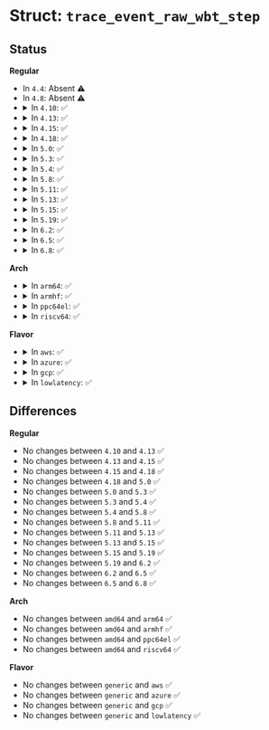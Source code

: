 # Struct: <code>trace_event_raw_wbt_step</code>

## Status
<b>Regular</b>
<ul>
<li>
In <code>4.4</code>: Absent ⚠️
</li>
<li>
In <code>4.8</code>: Absent ⚠️
</li>
<li>
<details>
<summary>In <code>4.10</code>: ✅</summary>

```c
struct trace_event_raw_wbt_step {
    struct trace_entry ent;
    char name[32];
    const char *msg;
    int step;
    long unsigned int window;
    unsigned int bg;
    unsigned int normal;
    unsigned int max;
    char __data[0];
};
```
</details>
</li>
<li>
<details>
<summary>In <code>4.13</code>: ✅</summary>

```c
struct trace_event_raw_wbt_step {
    struct trace_entry ent;
    char name[32];
    const char *msg;
    int step;
    long unsigned int window;
    unsigned int bg;
    unsigned int normal;
    unsigned int max;
    char __data[0];
};
```
</details>
</li>
<li>
<details>
<summary>In <code>4.15</code>: ✅</summary>

```c
struct trace_event_raw_wbt_step {
    struct trace_entry ent;
    char name[32];
    const char *msg;
    int step;
    long unsigned int window;
    unsigned int bg;
    unsigned int normal;
    unsigned int max;
    char __data[0];
};
```
</details>
</li>
<li>
<details>
<summary>In <code>4.18</code>: ✅</summary>

```c
struct trace_event_raw_wbt_step {
    struct trace_entry ent;
    char name[32];
    const char *msg;
    int step;
    long unsigned int window;
    unsigned int bg;
    unsigned int normal;
    unsigned int max;
    char __data[0];
};
```
</details>
</li>
<li>
<details>
<summary>In <code>5.0</code>: ✅</summary>

```c
struct trace_event_raw_wbt_step {
    struct trace_entry ent;
    char name[32];
    const char *msg;
    int step;
    long unsigned int window;
    unsigned int bg;
    unsigned int normal;
    unsigned int max;
    char __data[0];
};
```
</details>
</li>
<li>
<details>
<summary>In <code>5.3</code>: ✅</summary>

```c
struct trace_event_raw_wbt_step {
    struct trace_entry ent;
    char name[32];
    const char *msg;
    int step;
    long unsigned int window;
    unsigned int bg;
    unsigned int normal;
    unsigned int max;
    char __data[0];
};
```
</details>
</li>
<li>
<details>
<summary>In <code>5.4</code>: ✅</summary>

```c
struct trace_event_raw_wbt_step {
    struct trace_entry ent;
    char name[32];
    const char *msg;
    int step;
    long unsigned int window;
    unsigned int bg;
    unsigned int normal;
    unsigned int max;
    char __data[0];
};
```
</details>
</li>
<li>
<details>
<summary>In <code>5.8</code>: ✅</summary>

```c
struct trace_event_raw_wbt_step {
    struct trace_entry ent;
    char name[32];
    const char *msg;
    int step;
    long unsigned int window;
    unsigned int bg;
    unsigned int normal;
    unsigned int max;
    char __data[0];
};
```
</details>
</li>
<li>
<details>
<summary>In <code>5.11</code>: ✅</summary>

```c
struct trace_event_raw_wbt_step {
    struct trace_entry ent;
    char name[32];
    const char *msg;
    int step;
    long unsigned int window;
    unsigned int bg;
    unsigned int normal;
    unsigned int max;
    char __data[0];
};
```
</details>
</li>
<li>
<details>
<summary>In <code>5.13</code>: ✅</summary>

```c
struct trace_event_raw_wbt_step {
    struct trace_entry ent;
    char name[32];
    const char *msg;
    int step;
    long unsigned int window;
    unsigned int bg;
    unsigned int normal;
    unsigned int max;
    char __data[0];
};
```
</details>
</li>
<li>
<details>
<summary>In <code>5.15</code>: ✅</summary>

```c
struct trace_event_raw_wbt_step {
    struct trace_entry ent;
    char name[32];
    const char *msg;
    int step;
    long unsigned int window;
    unsigned int bg;
    unsigned int normal;
    unsigned int max;
    char __data[0];
};
```
</details>
</li>
<li>
<details>
<summary>In <code>5.19</code>: ✅</summary>

```c
struct trace_event_raw_wbt_step {
    struct trace_entry ent;
    char name[32];
    const char *msg;
    int step;
    long unsigned int window;
    unsigned int bg;
    unsigned int normal;
    unsigned int max;
    char __data[0];
};
```
</details>
</li>
<li>
<details>
<summary>In <code>6.2</code>: ✅</summary>

```c
struct trace_event_raw_wbt_step {
    struct trace_entry ent;
    char name[32];
    const char *msg;
    int step;
    long unsigned int window;
    unsigned int bg;
    unsigned int normal;
    unsigned int max;
    char __data[0];
};
```
</details>
</li>
<li>
<details>
<summary>In <code>6.5</code>: ✅</summary>

```c
struct trace_event_raw_wbt_step {
    struct trace_entry ent;
    char name[32];
    const char *msg;
    int step;
    long unsigned int window;
    unsigned int bg;
    unsigned int normal;
    unsigned int max;
    char __data[0];
};
```
</details>
</li>
<li>
<details>
<summary>In <code>6.8</code>: ✅</summary>

```c
struct trace_event_raw_wbt_step {
    struct trace_entry ent;
    char name[32];
    const char *msg;
    int step;
    long unsigned int window;
    unsigned int bg;
    unsigned int normal;
    unsigned int max;
    char __data[0];
};
```
</details>
</li>
</ul>
<b>Arch</b>
<ul>
<li>
<details>
<summary>In <code>arm64</code>: ✅</summary>

```c
struct trace_event_raw_wbt_step {
    struct trace_entry ent;
    char name[32];
    const char *msg;
    int step;
    long unsigned int window;
    unsigned int bg;
    unsigned int normal;
    unsigned int max;
    char __data[0];
};
```
</details>
</li>
<li>
<details>
<summary>In <code>armhf</code>: ✅</summary>

```c
struct trace_event_raw_wbt_step {
    struct trace_entry ent;
    char name[32];
    const char *msg;
    int step;
    long unsigned int window;
    unsigned int bg;
    unsigned int normal;
    unsigned int max;
    char __data[0];
};
```
</details>
</li>
<li>
<details>
<summary>In <code>ppc64el</code>: ✅</summary>

```c
struct trace_event_raw_wbt_step {
    struct trace_entry ent;
    char name[32];
    const char *msg;
    int step;
    long unsigned int window;
    unsigned int bg;
    unsigned int normal;
    unsigned int max;
    char __data[0];
};
```
</details>
</li>
<li>
<details>
<summary>In <code>riscv64</code>: ✅</summary>

```c
struct trace_event_raw_wbt_step {
    struct trace_entry ent;
    char name[32];
    const char *msg;
    int step;
    long unsigned int window;
    unsigned int bg;
    unsigned int normal;
    unsigned int max;
    char __data[0];
};
```
</details>
</li>
</ul>
<b>Flavor</b>
<ul>
<li>
<details>
<summary>In <code>aws</code>: ✅</summary>

```c
struct trace_event_raw_wbt_step {
    struct trace_entry ent;
    char name[32];
    const char *msg;
    int step;
    long unsigned int window;
    unsigned int bg;
    unsigned int normal;
    unsigned int max;
    char __data[0];
};
```
</details>
</li>
<li>
<details>
<summary>In <code>azure</code>: ✅</summary>

```c
struct trace_event_raw_wbt_step {
    struct trace_entry ent;
    char name[32];
    const char *msg;
    int step;
    long unsigned int window;
    unsigned int bg;
    unsigned int normal;
    unsigned int max;
    char __data[0];
};
```
</details>
</li>
<li>
<details>
<summary>In <code>gcp</code>: ✅</summary>

```c
struct trace_event_raw_wbt_step {
    struct trace_entry ent;
    char name[32];
    const char *msg;
    int step;
    long unsigned int window;
    unsigned int bg;
    unsigned int normal;
    unsigned int max;
    char __data[0];
};
```
</details>
</li>
<li>
<details>
<summary>In <code>lowlatency</code>: ✅</summary>

```c
struct trace_event_raw_wbt_step {
    struct trace_entry ent;
    char name[32];
    const char *msg;
    int step;
    long unsigned int window;
    unsigned int bg;
    unsigned int normal;
    unsigned int max;
    char __data[0];
};
```
</details>
</li>
</ul>

## Differences
<b>Regular</b>
<ul>
<li>
No changes between <code>4.10</code> and <code>4.13</code> ✅
</li>
<li>
No changes between <code>4.13</code> and <code>4.15</code> ✅
</li>
<li>
No changes between <code>4.15</code> and <code>4.18</code> ✅
</li>
<li>
No changes between <code>4.18</code> and <code>5.0</code> ✅
</li>
<li>
No changes between <code>5.0</code> and <code>5.3</code> ✅
</li>
<li>
No changes between <code>5.3</code> and <code>5.4</code> ✅
</li>
<li>
No changes between <code>5.4</code> and <code>5.8</code> ✅
</li>
<li>
No changes between <code>5.8</code> and <code>5.11</code> ✅
</li>
<li>
No changes between <code>5.11</code> and <code>5.13</code> ✅
</li>
<li>
No changes between <code>5.13</code> and <code>5.15</code> ✅
</li>
<li>
No changes between <code>5.15</code> and <code>5.19</code> ✅
</li>
<li>
No changes between <code>5.19</code> and <code>6.2</code> ✅
</li>
<li>
No changes between <code>6.2</code> and <code>6.5</code> ✅
</li>
<li>
No changes between <code>6.5</code> and <code>6.8</code> ✅
</li>
</ul>
<b>Arch</b>
<ul>
<li>
No changes between <code>amd64</code> and <code>arm64</code> ✅
</li>
<li>
No changes between <code>amd64</code> and <code>armhf</code> ✅
</li>
<li>
No changes between <code>amd64</code> and <code>ppc64el</code> ✅
</li>
<li>
No changes between <code>amd64</code> and <code>riscv64</code> ✅
</li>
</ul>
<b>Flavor</b>
<ul>
<li>
No changes between <code>generic</code> and <code>aws</code> ✅
</li>
<li>
No changes between <code>generic</code> and <code>azure</code> ✅
</li>
<li>
No changes between <code>generic</code> and <code>gcp</code> ✅
</li>
<li>
No changes between <code>generic</code> and <code>lowlatency</code> ✅
</li>
</ul>
